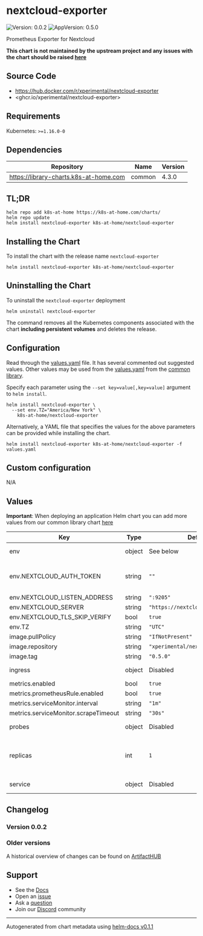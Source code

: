 # nextcloud-exporter

![Version: 0.0.2](https://img.shields.io/badge/Version-0.0.2-informational?style=flat-square) ![AppVersion: 0.5.0](https://img.shields.io/badge/AppVersion-0.5.0-informational?style=flat-square)

Prometheus Exporter for Nextcloud

**This chart is not maintained by the upstream project and any issues with the chart should be raised [here](https://github.com/k8s-at-home/charts/issues/new/choose)**

## Source Code

* <https://hub.docker.com/r/xperimental/nextcloud-exporter>
* <ghcr.io/xperimental/nextcloud-exporter>

## Requirements

Kubernetes: `>=1.16.0-0`

## Dependencies

| Repository | Name | Version |
|------------|------|---------|
| https://library-charts.k8s-at-home.com | common | 4.3.0 |

## TL;DR

```console
helm repo add k8s-at-home https://k8s-at-home.com/charts/
helm repo update
helm install nextcloud-exporter k8s-at-home/nextcloud-exporter
```

## Installing the Chart

To install the chart with the release name `nextcloud-exporter`

```console
helm install nextcloud-exporter k8s-at-home/nextcloud-exporter
```

## Uninstalling the Chart

To uninstall the `nextcloud-exporter` deployment

```console
helm uninstall nextcloud-exporter
```

The command removes all the Kubernetes components associated with the chart **including persistent volumes** and deletes the release.

## Configuration

Read through the [values.yaml](./values.yaml) file. It has several commented out suggested values.
Other values may be used from the [values.yaml](https://github.com/k8s-at-home/library-charts/tree/main/charts/stable/common/values.yaml) from the [common library](https://github.com/k8s-at-home/library-charts/tree/main/charts/stable/common).

Specify each parameter using the `--set key=value[,key=value]` argument to `helm install`.

```console
helm install nextcloud-exporter \
  --set env.TZ="America/New York" \
    k8s-at-home/nextcloud-exporter
```

Alternatively, a YAML file that specifies the values for the above parameters can be provided while installing the chart.

```console
helm install nextcloud-exporter k8s-at-home/nextcloud-exporter -f values.yaml
```

## Custom configuration

N/A

## Values

**Important**: When deploying an application Helm chart you can add more values from our common library chart [here](https://github.com/k8s-at-home/library-charts/tree/main/charts/stable/common)

| Key | Type | Default | Description |
|-----|------|---------|-------------|
| env | object | See below | environment variables. See more environment variables in the [emby documentation](https://emby.org/docs) |
| env.NEXTCLOUD_AUTH_TOKEN | string | `""` | Set Credentials for Access (for older setups) NEXTCLOUD_USERNAME: admin NEXTCLOUD_PASSWORD: secret -- Set Use Token since Nextcloud 22 (better) |
| env.NEXTCLOUD_LISTEN_ADDRESS | string | `":9205"` | Set Listen Address for Metrics |
| env.NEXTCLOUD_SERVER | string | `"https://nextcloud.localhost.de"` | Set Nextcloud Server |
| env.NEXTCLOUD_TLS_SKIP_VERIFY | bool | `true` | Skip TLS Verification for self-signed certificates |
| env.TZ | string | `"UTC"` | Set the container timezone |
| image.pullPolicy | string | `"IfNotPresent"` | image pull policy |
| image.repository | string | `"xperimental/nextcloud-exporter"` | image repository |
| image.tag | string | `"0.5.0"` | image tag |
| ingress | object | Disabled | Enable and configure ingress settings for the chart under this key. |
| metrics.enabled | bool | `true` |  |
| metrics.prometheusRule.enabled | bool | `true` |  |
| metrics.serviceMonitor.interval | string | `"1m"` |  |
| metrics.serviceMonitor.scrapeTimeout | string | `"30s"` |  |
| probes | object | Disabled | Configures probes for the chart. Normally this does not need to be modified. |
| replicas | int | `1` |  IMPORTANT NOTE This chart inherits from our common library chart. You can check the default values/options here: https://github.com/k8s-at-home/library-charts/tree/main/charts/stable/common/values.yaml |
| service | object | Disabled | Configures service settings for the chart. Normally this does not need to be modified. |

## Changelog

### Version 0.0.2

### Older versions

A historical overview of changes can be found on [ArtifactHUB](https://artifacthub.io/packages/helm/k8s-at-home/nextcloud-exporter?modal=changelog)

## Support

- See the [Docs](https://docs.k8s-at-home.com/our-helm-charts/getting-started/)
- Open an [issue](https://github.com/k8s-at-home/charts/issues/new/choose)
- Ask a [question](https://github.com/k8s-at-home/organization/discussions)
- Join our [Discord](https://discord.gg/sTMX7Vh) community

----------------------------------------------
Autogenerated from chart metadata using [helm-docs v0.1.1](https://github.com/k8s-at-home/helm-docs/releases/v0.1.1)
